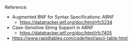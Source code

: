 Reference:
-   Augmented BNF for Syntax Specifications: ABNF
    - https://datatracker.ietf.org/doc/html/rfc5234
-   Case-Sensitive String Support in ABNF
    -   https://datatracker.ietf.org/doc/html/rfc7405
- https://www.rapidtables.com/code/text/ascii-table.html